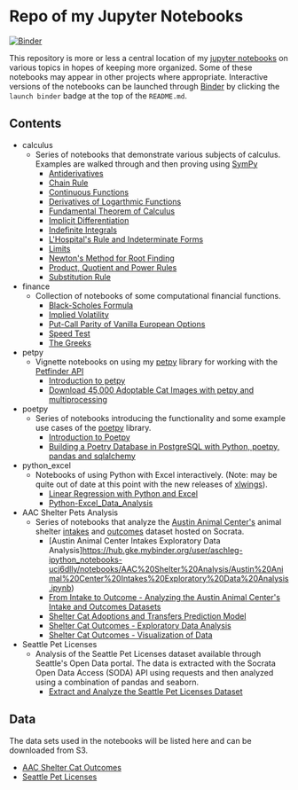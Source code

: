 # Repo of my Jupyter Notebooks

[![Binder](https://mybinder.org/badge.svg)](https://mybinder.org/v2/gh/aschleg/IPython_Notebooks/master)

This repository is more or less a central location of my [jupyter notebooks](http://jupyter.org/) on various topics in hopes of keeping more organized. Some of these notebooks may appear in other projects where appropriate. Interactive versions of the notebooks can be launched through [Binder](https://mybinder.org/) by clicking the `launch binder` badge at the top of the `README.md`.

## Contents

* calculus
	- Series of notebooks that demonstrate various subjects of calculus. Examples are walked through and then proving using [SymPy](https://www.sympy.org/en/index.html)
		* [Antiderivatives](https://hub.gke.mybinder.org/user/aschleg-ipython_notebooks-ucj6dlly/notebooks/calculus/Antiderivatives.ipynb)
		* [Chain Rule](https://hub.gke.mybinder.org/user/aschleg-ipython_notebooks-ucj6dlly/notebooks/calculus/Chain%20Rule.ipynb)
		* [Continuous Functions](https://hub.gke.mybinder.org/user/aschleg-ipython_notebooks-ucj6dlly/notebooks/calculus/Continuous%20Functions.ipynb)
		* [Derivatives of Logarthmic Functions](https://hub.gke.mybinder.org/user/aschleg-ipython_notebooks-ucj6dlly/notebooks/calculus/Derivatives%20of%20Logarithmic%20Functions.ipynb)
		* [Fundamental Theorem of Calculus](https://hub.gke.mybinder.org/user/aschleg-ipython_notebooks-ucj6dlly/notebooks/calculus/Fundamental%20Theorem%20of%20Calculus.ipynb)
		* [Implicit Differentiation](https://hub.gke.mybinder.org/user/aschleg-ipython_notebooks-ucj6dlly/notebooks/calculus/Implicit%20Differentiation.ipynb)
		* [Indefinite Integrals](https://hub.gke.mybinder.org/user/aschleg-ipython_notebooks-ucj6dlly/notebooks/calculus/Indefinite%20Integrals.ipynb)
		* [L'Hospital's Rule and Indeterminate Forms](https://hub.gke.mybinder.org/user/aschleg-ipython_notebooks-ucj6dlly/notebooks/calculus/L'Hospital's%20Rule%20and%20Indeterminate%20Forms.ipynb)
		* [Limits](https://hub.gke.mybinder.org/user/aschleg-ipython_notebooks-ucj6dlly/notebooks/calculus/Limits.ipynb)
		* [Newton's Method for Root Finding](https://hub.gke.mybinder.org/user/aschleg-ipython_notebooks-ucj6dlly/notebooks/calculus/Newton's%20Method%20for%20Root%20Finding.ipynb)
		* [Product, Quotient and Power Rules](https://hub.gke.mybinder.org/user/aschleg-ipython_notebooks-ucj6dlly/notebooks/calculus/Product%2C%20Quotient%20and%20Power%20Rules.ipynb)
		* [Substitution Rule](https://hub.gke.mybinder.org/user/aschleg-ipython_notebooks-ucj6dlly/notebooks/calculus/Substitution%20Rule.ipynb)
* finance
	- Collection of notebooks of some computational financial functions.
		* [Black-Scholes Formula](https://hub.gke.mybinder.org/user/aschleg-ipython_notebooks-ucj6dlly/notebooks/finance/Black-Scholes%20Formula.ipynb)
		* [Implied Volatility](https://hub.gke.mybinder.org/user/aschleg-ipython_notebooks-ucj6dlly/notebooks/finance/Implied%20Volatility.ipynb)
		* [Put-Call Parity of Vanilla European Options](https://hub.gke.mybinder.org/user/aschleg-ipython_notebooks-ucj6dlly/notebooks/finance/Put-Call%20Parity%20of%20Vanilla%20European%20Options.ipynb)
		* [Speed Test](https://hub.gke.mybinder.org/user/aschleg-ipython_notebooks-ucj6dlly/notebooks/finance/Speed%20Test.ipynb)
		* [The Greeks](https://hub.gke.mybinder.org/user/aschleg-ipython_notebooks-ucj6dlly/notebooks/finance/The%20Greeks.ipynb)
* petpy
	- Vignette notebooks on using my [petpy](https://github.com/aschleg/petpy) library for working with the [Petfinder API](https://www.petfinder.com/developers/api-docs)
		* [Introduction to petpy](https://github.com/aschleg/IPython_Notebooks/blob/master/petpy/Introduction%20to%20petpy.ipynb)
		* [Download 45,000 Adoptable Cat Images with petpy and multiprocessing](https://hub.gke.mybinder.org/user/aschleg-ipython_notebooks-ucj6dlly/notebooks/petpy/Introduction%20to%20petpy.ipynb)
* poetpy
	- Series of notebooks introducing the functionality and some example use cases of the [poetpy](https://github.com/aschleg/poetpy) library.
		* [Introduction to Poetpy](https://hub.gke.mybinder.org/user/aschleg-ipython_notebooks-ucj6dlly/notebooks/poetpy/Introduction%20to%20Poetpy.ipynb)
		* [Building a Poetry Database in PostgreSQL with Python, poetpy, pandas and sqlalchemy](https://hub.gke.mybinder.org/user/aschleg-ipython_notebooks-ucj6dlly/notebooks/poetpy/Building%20a%20Poetry%20Database%20in%20PostgreSQL%20with%20Python%2C%20poetpy%2C%20pandas%20and%20sqlalchemy.ipynb)
* python_excel
	- Notebooks of using Python with Excel interactively. (Note: may be quite out of date at this point with the new releases of [xlwings](https://www.xlwings.org/)).
		* [Linear Regression with Python and Excel](https://hub.gke.mybinder.org/user/aschleg-ipython_notebooks-ucj6dlly/notebooks/python_excel/Linear%20Regression%20with%20Python%20and%20Excel.ipynb)
		* [Python-Excel_Data_Analysis](https://hub.gke.mybinder.org/user/aschleg-ipython_notebooks-ucj6dlly/notebooks/python_excel/Python-Excel_Data_Analysis.ipynb)
* AAC Shelter Pets Analysis
	- Series of notebooks that analyze the [Austin Animal Center's](http://www.austintexas.gov/department/aac) animal shelter [intakes](https://data.austintexas.gov/Health-and-Community-Services/Austin-Animal-Center-Intakes/wter-evkm) and [outcomes](https://data.austintexas.gov/Health-and-Community-Services/Austin-Animal-Center-Outcomes/9t4d-g238) dataset hosted on Socrata. 
		* [Austin Animal Center Intakes Exploratory Data Analysis]https://hub.gke.mybinder.org/user/aschleg-ipython_notebooks-ucj6dlly/notebooks/AAC%20Shelter%20Analysis/Austin%20Animal%20Center%20Intakes%20Exploratory%20Data%20Analysis.ipynb)
		* [From Intake to Outcome - Analyzing the Austin Animal Center's Intake and Outcomes Datasets](https://hub.gke.mybinder.org/user/aschleg-ipython_notebooks-ucj6dlly/notebooks/AAC%20Shelter%20Analysis/From%20Intake%20to%20Outcome%20-%20Analyzing%20the%20Austin%20Animal%20Center's%20Intake%20and%20Outcomes%20Datasets.ipynb)
		* [Shelter Cat Adoptions and Transfers Prediction Model](https://hub.gke.mybinder.org/user/aschleg-ipython_notebooks-ucj6dlly/notebooks/AAC%20Shelter%20Analysis/Shelter%20Cat%20Adoptions%20and%20Transfers%20Prediction%20Model.ipynb)
		* [Shelter Cat Outcomes - Exploratory Data Analysis](https://hub.gke.mybinder.org/user/aschleg-ipython_notebooks-ucj6dlly/notebooks/AAC%20Shelter%20Analysis/Shelter%20Cat%20Outcomes%20-%20Exploratory%20Data%20Analysis.ipynb)
		* [Shelter Cat Outcomes - Visualization of Data](https://hub.gke.mybinder.org/user/aschleg-ipython_notebooks-ucj6dlly/notebooks/AAC%20Shelter%20Analysis/Shelter%20Cat%20Outcomes%20-%20Visualization%20of%20Data.ipynb)
* Seattle Pet Licenses
	- Analysis of the Seattle Pet Licenses dataset available through Seattle's Open Data portal. The data is extracted with the Socrata Open Data Access (SODA) API using requests and then analyzed using a combination of pandas and seaborn.
		* [Extract and Analyze the Seattle Pet Licenses Dataset](https://hub.gke.mybinder.org/user/aschleg-ipython_notebooks-ucj6dlly/notebooks/Seattle%20Pet%20Licenses/Extract%20and%20Analyze%20the%20Seattle%20Pet%20Licenses%20Dataset.ipynb)

## Data

The data sets used in the notebooks will be listed here and can be downloaded from S3.

* [AAC Shelter Cat Outcomes](https://s3-us-west-2.amazonaws.com/animal-datasets/aac-shelter-outcomes/shelter+cats_data.tar.gz)
* [Seattle Pet Licenses](https://s3-us-west-2.amazonaws.com/animal-datasets/seattle-pet-licenses/seattle_pet_licenses.tar.gz)